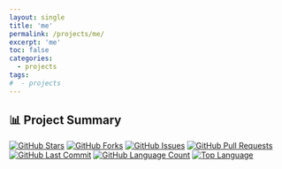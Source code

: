 ```yaml
---
layout: single
title: 'me'
permalink: /projects/me/
excerpt: 'me'
toc: false
categories:
  - projects
tags:
#  - projects
---
```


## 📊 Project Summary

[![GitHub Stars](https://img.shields.io/github/stars/nntin/me)](https://github.com/nntin/me/stargazers)
[![GitHub Forks](https://img.shields.io/github/forks/nntin/me)](https://github.com/nntin/me/network)
[![GitHub Issues](https://img.shields.io/github/issues/nntin/me)](https://github.com/nntin/me/issues)
[![GitHub Pull Requests](https://img.shields.io/github/issues-pr/nntin/me)](https://github.com/nntin/me/pulls)
[![GitHub Last Commit](https://img.shields.io/github/last-commit/nntin/me)](https://github.com/nntin/me/commits)
[![GitHub Language Count](https://img.shields.io/github/languages/count/nntin/me)](https://github.com/nntin/me)
[![Top Language](https://img.shields.io/github/languages/top/nntin/me)](https://github.com/nntin/me)
